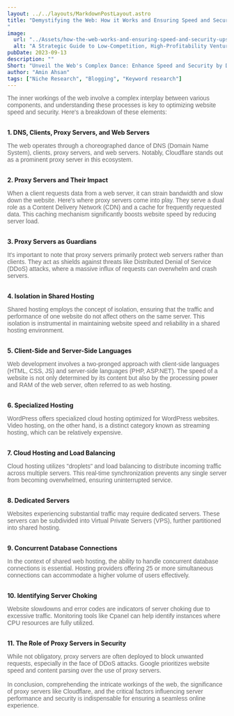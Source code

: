 ```yaml
---
layout: ../../layouts/MarkdownPostLayout.astro
title: "Demystifying the Web: How it Works and Ensuring Speed and Security
"
image:
  url: "../Assets/how-the-web-works-and-ensuring-speed-and-security-upscaled.png"
  alt: "A Strategic Guide to Low-Competition, High-Profitability Ventures"
pubDate: 2023-09-13
description: ""
Short: "Unveil the Web's Complex Dance: Enhance Speed and Security by Demystifying Its Inner Workings"
author: "Amin Ahsan"
tags: ["Niche Research", "Blogging", "Keyword research"]
---
```


<span class="opacity-article">
The inner workings of the web involve a complex interplay between various components, and understanding these processes is key to optimizing website speed and security. Here's a breakdown of these elements:
<br><br>

</span>

**1. DNS, Clients, Proxy Servers, and Web Servers**

<span class="opacity-article">
The web operates through a choreographed dance of DNS (Domain Name System), clients, proxy servers, and web servers. Notably, Cloudflare stands out as a prominent proxy server in this ecosystem.
<br><br>

</span>

**2. Proxy Servers and Their Impact**

<span class="opacity-article">
    When a client requests data from a web server, it can strain bandwidth and slow down the website. Here's where proxy servers come into play. They serve a dual role as a Content Delivery Network (CDN) and a cache for frequently requested data. This caching mechanism significantly boosts website speed by reducing server load.
<br><br>
</span>

**3. Proxy Servers as Guardians**

<span class="opacity-article">
It's important to note that proxy servers primarily protect web servers rather than clients. They act as shields against threats like Distributed Denial of Service (DDoS) attacks, where a massive influx of requests can overwhelm and crash servers.<br><br>
</span>

**4. Isolation in Shared Hosting**

<span class="opacity-article">
Shared hosting employs the concept of isolation, ensuring that the traffic and performance of one website do not affect others on the same server. This isolation is instrumental in maintaining website speed and reliability in a shared hosting environment.
<br><br>
</span>

**5. Client-Side and Server-Side Languages**

<span class="opacity-article">
 Web development involves a two-pronged approach with client-side languages (HTML, CSS, JS) and server-side languages (PHP, ASP.NET). The speed of a website is not only determined by its content but also by the processing power and RAM of the web server, often referred to as web hosting.
<br><br>
</span>

**6. Specialized Hosting**

<span class="opacity-article">
WordPress offers specialized cloud hosting optimized for WordPress websites. Video hosting, on the other hand, is a distinct category known as streaming hosting, which can be relatively expensive.
<br><br>
</span>

**7. Cloud Hosting and Load Balancing**

<span class="opacity-article">
Cloud hosting utilizes "droplets" and load balancing to distribute incoming traffic across multiple servers. This real-time synchronization prevents any single server from becoming overwhelmed, ensuring uninterrupted service.
<br><br>
</span>

**8. Dedicated Servers**

<span class="opacity-article">
Websites experiencing substantial traffic may require dedicated servers. These servers can be subdivided into Virtual Private Servers (VPS), further partitioned into shared hosting.
<br><br>
</span>

**9. Concurrent Database Connections**

<span class="opacity-article">
In the context of shared web hosting, the ability to handle concurrent database connections is essential. Hosting providers offering 25 or more simultaneous connections can accommodate a higher volume of users effectively.<br><br>
</span>

**10. Identifying Server Choking**

<span class="opacity-article">
Website slowdowns and error codes are indicators of server choking due to excessive traffic. Monitoring tools like Cpanel can help identify instances where CPU resources are fully utilized.<br><br>
</span>

**11. The Role of Proxy Servers in Security**

<span class="opacity-article">
While not obligatory, proxy servers are often deployed to block unwanted requests, especially in the face of DDoS attacks. Google prioritizes website speed and content parsing over the use of proxy servers.<br><br>
</span>

<span class="opacity-article">
In conclusion, comprehending the intricate workings of the web, the significance of proxy servers like Cloudflare, and the critical factors influencing server performance and security is indispensable for ensuring a seamless online experience.
<br><br>
</span>

<style>

#bold{
font-weight: bold;
opacity: 1;
}

    .opacity-article{
    font-family: 'MerriWeather', sans-serif;
    text-align: justify;
    opacity:66%;

}

.italic{
font-style: italic;
}
</style>
